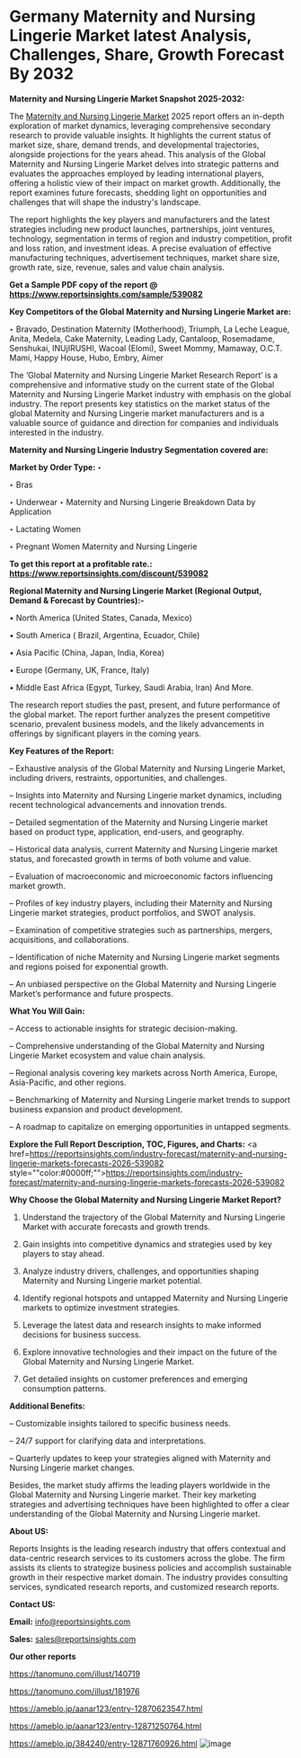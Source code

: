 # Germany Maternity and Nursing Lingerie Market latest Analysis, Challenges, Share, Growth Forecast By 2032

<strong>Maternity and Nursing Lingerie Market Snapshot 2025-2032:</strong>

The <a href=https://www.reportsinsights.com/sample/539082>Maternity and Nursing Lingerie Market</a> 2025 report offers an in-depth exploration of market dynamics, leveraging comprehensive secondary research to provide valuable insights. It highlights the current status of market size, share, demand trends, and developmental trajectories, alongside projections for the years ahead. This analysis of the Global Maternity and Nursing Lingerie Market delves into strategic patterns and evaluates the approaches employed by leading international players, offering a holistic view of their impact on market growth. Additionally, the report examines future forecasts, shedding light on opportunities and challenges that will shape the industry's landscape.

The report highlights the key players and manufacturers and the latest strategies including new product launches, partnerships, joint ventures, technology, segmentation in terms of region and industry competition, profit and loss ration, and investment ideas. A precise evaluation of effective manufacturing techniques, advertisement techniques, market share size, growth rate, size, revenue, sales and value chain analysis.

<strong>Get a Sample PDF copy of the report @ <a href=https://www.reportsinsights.com/sample/539082 style=color:#0000ff;>https://www.reportsinsights.com/sample/539082</a></strong>

<strong>Key Competitors of the Global Maternity and Nursing Lingerie Market are:</strong>

‣ Bravado, Destination Maternity (Motherhood), Triumph, La Leche League, Anita, Medela, Cake Maternity, Leading Lady, Cantaloop, Rosemadame, Senshukai, INUjIRUSHI, Wacoal (Elomi), Sweet Mommy, Mamaway, O.C.T. Mami, Happy House, Hubo, Embry, Aimer

The ‘Global Maternity and Nursing Lingerie Market Research Report’ is a comprehensive and informative study on the current state of the Global Maternity and Nursing Lingerie Market industry with emphasis on the global industry. The report presents key statistics on the market status of the global Maternity and Nursing Lingerie market manufacturers and is a valuable source of guidance and direction for companies and individuals interested in the industry.

<strong>Maternity and Nursing Lingerie Industry Segmentation covered are:</strong>

<strong>Market by Order Type: </strong>
‣ 

‣ Bras

‣ Underwear
‣ Maternity and Nursing Lingerie Breakdown Data by Application

‣ Lactating Women

‣ Pregnant Women
Maternity and Nursing Lingerie

<strong>To get this report at a profitable rate.: <a href=https://www.reportsinsights.com/discount/539082 style=color:#0000ff;>https://www.reportsinsights.com/discount/539082</a></strong>

<strong>Regional Maternity and Nursing Lingerie Market (Regional Output, Demand &amp; Forecast by Countries):-</strong>

• North America (United States, Canada, Mexico)

• South America ( Brazil, Argentina, Ecuador, Chile)

• Asia Pacific (China, Japan, India, Korea)

• Europe (Germany, UK, France, Italy)

• Middle East Africa (Egypt, Turkey, Saudi Arabia, Iran) And More.

The research report studies the past, present, and future performance of the global market. The report further analyzes the present competitive scenario, prevalent business models, and the likely advancements in offerings by significant players in the coming years.

<strong>Key Features of the Report:</strong>

– Exhaustive analysis of the Global Maternity and Nursing Lingerie Market, including drivers, restraints, opportunities, and challenges.

– Insights into Maternity and Nursing Lingerie market dynamics, including recent technological advancements and innovation trends.

– Detailed segmentation of the Maternity and Nursing Lingerie market based on product type, application, end-users, and geography.

– Historical data analysis, current Maternity and Nursing Lingerie market status, and forecasted growth in terms of both volume and value.

– Evaluation of macroeconomic and microeconomic factors influencing market growth.

– Profiles of key industry players, including their Maternity and Nursing Lingerie market strategies, product portfolios, and SWOT analysis.

– Examination of competitive strategies such as partnerships, mergers, acquisitions, and collaborations.

– Identification of niche Maternity and Nursing Lingerie market segments and regions poised for exponential growth.

– An unbiased perspective on the Global Maternity and Nursing Lingerie Market’s performance and future prospects.

<strong>What You Will Gain:</strong>

– Access to actionable insights for strategic decision-making.

– Comprehensive understanding of the Global Maternity and Nursing Lingerie Market ecosystem and value chain analysis.

– Regional analysis covering key markets across North America, Europe, Asia-Pacific, and other regions.

– Benchmarking of Maternity and Nursing Lingerie market trends to support business expansion and product development.

– A roadmap to capitalize on emerging opportunities in untapped segments.

<strong>Explore the Full Report Description, TOC, Figures, and Charts:</strong>
<a href=https://reportsinsights.com/industry-forecast/maternity-and-nursing-lingerie-markets-forecasts-2026-539082 style=""color:#0000ff;"">https://reportsinsights.com/industry-forecast/maternity-and-nursing-lingerie-markets-forecasts-2026-539082</a>

<strong>Why Choose the Global Maternity and Nursing Lingerie Market Report?</strong>

1. Understand the trajectory of the Global Maternity and Nursing Lingerie Market with accurate forecasts and growth trends.

2. Gain insights into competitive dynamics and strategies used by key players to stay ahead.

3. Analyze industry drivers, challenges, and opportunities shaping Maternity and Nursing Lingerie market potential.

4. Identify regional hotspots and untapped Maternity and Nursing Lingerie markets to optimize investment strategies.

5. Leverage the latest data and research insights to make informed decisions for business success.

6. Explore innovative technologies and their impact on the future of the Global Maternity and Nursing Lingerie Market.

7. Get detailed insights on customer preferences and emerging consumption patterns.

<strong>Additional Benefits:</strong>

– Customizable insights tailored to specific business needs.

– 24/7 support for clarifying data and interpretations.

– Quarterly updates to keep your strategies aligned with Maternity and Nursing Lingerie market changes.

Besides, the market study affirms the leading players worldwide in the Global Maternity and Nursing Lingerie market. Their key marketing strategies and advertising techniques have been highlighted to offer a clear understanding of the Global Maternity and Nursing Lingerie market.

<strong><strong>About US</strong>:</strong>

Reports Insights is the leading research industry that offers contextual and data-centric research services to its customers across the globe. The firm assists its clients to strategize business policies and accomplish sustainable growth in their respective market domain. The industry provides consulting services, syndicated research reports, and customized research reports.

<strong>Contact US:</strong>

<p class=><b>Email:</b> <a href=mailto:info@reportsinsights.com>info@reportsinsights.com</a></p>
<p class=><b>Sales:</b> <a href=mailto:sales@reportsinsights.com>sales@reportsinsights.com</a></p>

<strong>Our other reports</strong>

<a href=https://tanomuno.com/illust/140719>https://tanomuno.com/illust/140719</a>

<a href=https://tanomuno.com/illust/181976>https://tanomuno.com/illust/181976</a>

<a href=https://ameblo.jp/aanar123/entry-12870623547.html>https://ameblo.jp/aanar123/entry-12870623547.html</a>

<a href=https://ameblo.jp/aanar123/entry-12871250764.html>https://ameblo.jp/aanar123/entry-12871250764.html</a>

<a href=https://ameblo.jp/384240/entry-12871760926.html>https://ameblo.jp/384240/entry-12871760926.html</a>
![image](https://github.com/user-attachments/assets/6af83f8c-6c31-4395-9fc2-2df47cd22f6a)
